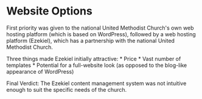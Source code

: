 # Website Options

First priority was given to the national United Methodist Church's own web hosting platform (which is based on WordPress), followed by a web hosting platform (Ezekiel), which has a partnership with the national United Methodist Church.

Three things made Ezekiel initially attractive:
* 
Price
* 
Vast number of templates
* 
Potential for a full-website look (as opposed to the blog-like appearance of WordPress)

Final Verdict: The Ezekiel content management system was not intuitive enough to suit the specific needs of the church. 


